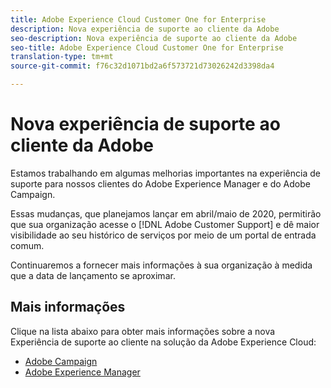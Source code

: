 ```yaml
---
title: Adobe Experience Cloud Customer One for Enterprise
description: Nova experiência de suporte ao cliente da Adobe
seo-description: Nova experiência de suporte ao cliente da Adobe
seo-title: Adobe Experience Cloud Customer One for Enterprise
translation-type: tm+mt
source-git-commit: f76c32d1071bd2a6f573721d73026242d3398da4

---
```



# Nova experiência de suporte ao cliente da Adobe

Estamos trabalhando em algumas melhorias importantes na experiência de suporte para nossos clientes do Adobe Experience Manager e do Adobe Campaign.

Essas mudanças, que planejamos lançar em abril/maio de 2020, permitirão que sua organização acesse o [!DNL Adobe Customer Support] e dê maior visibilidade ao seu histórico de serviços por meio de um portal de entrada comum.

Continuaremos a fornecer mais informações à sua organização à medida que a data de lançamento se aproximar.

## Mais informações

Clique na lista abaixo para obter mais informações sobre a nova Experiência de suporte ao cliente na solução da Adobe Experience Cloud:

* [Adobe Campaign](campaign-list.md)
* [Adobe Experience Manager](aem-list.md)
